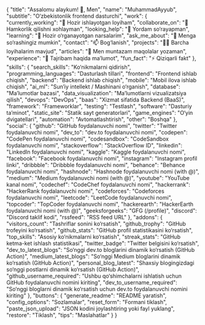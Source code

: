 {
  "title": "Assalomu alaykum! 👋, Men",
  "name": "MuhammadAyyub",
  "subtitle": "O‘zbekistonlik frontend dasturchi",
  "work": {
    "currently_working": "🔭 Hozir ishlayotgan loyiham",
    "collaborate_on": "👯 Hamkorlik qilishni xohlayman",
    "looking_help": "🤝 Yordam so‘rayapman",
    "learning": "🌱 Hozir o‘rganayotgan narsalarim",
    "ask_me_about": "💬 Menga so‘rashingiz mumkin",
    "contact": "📫 Bog‘lanish",
    "projects": "👨‍💻 Barcha loyihalarim mavjud",
    "articles": "📝 Men muntazam maqolalar yozaman",
    "experience": "📄 Tajribam haqida ma’lumot",
    "fun_fact": "⚡ Qiziqarli fakt"
  },
  "skills": {
    "search_skills": "Ko‘nikmalarni qidirish",
    "programming_languages": "Dasturlash tillari",
    "frontend": "Frontend ishlab chiqish",
    "backend": "Backend ishlab chiqish",
    "mobile": "Mobil ilova ishlab chiqish",
    "ai_ml": "Sun’iy intellekt / Mashinani o‘rganish",
    "database": "Ma’lumotlar bazasi",
    "data_visualization": "Ma’lumotlarni vizualizatsiya qilish",
    "devops": "DevOps",
    "baas": "Xizmat sifatida Backend (BaaS)",
    "framework": "Frameworklar",
    "testing": "Testlash",
    "software": "Dasturiy ta’minot",
    "static_site": "Statik sayt generatorlari",
    "game_engines": "O‘yin dvigatellari",
    "automation": "Avtomatlashtirish",
    "other": "Boshqa"
  },
  "social": {
    "github": "GitHub foydalanuvchi nomi",
    "twitter": "Twitter foydalanuvchi nomi",
    "dev_to": "dev.to foydalanuvchi nomi",
    "codepen": "CodePen foydalanuvchi nomi",
    "codesandbox": "CodeSandbox foydalanuvchi nomi",
    "stackoverflow": "StackOverflow ID",
    "linkedin": "LinkedIn foydalanuvchi nomi",
    "kaggle": "Kaggle foydalanuvchi nomi",
    "facebook": "Facebook foydalanuvchi nomi",
    "instagram": "Instagram profil linki",
    "dribbble": "Dribbble foydalanuvchi nomi",
    "behance": "Behance foydalanuvchi nomi",
    "hashnode": "Hashnode foydalanuvchi nomi (with @)",
    "medium": "Medium foydalanuvchi nomi (with @)",
    "youtube": "YouTube kanal nomi",
    "codechef": "CodeChef foydalanuvchi nomi",
    "hackerrank": "HackerRank foydalanuvchi nomi",
    "codeforces": "Codeforces foydalanuvchi nomi",
    "leetcode": "LeetCode foydalanuvchi nomi",
    "topcoder": "TopCoder foydalanuvchi nomi",
    "hackerearth": "HackerEarth foydalanuvchi nomi (with @)",
    "geeksforgeeks": "GFG (<username>/profile)",
    "discord": "Discord taklif kodi",
    "rssfeed": "RSS feed URL"
  },
  "addons": {
    "visitors_count": "Tashriflar sonini ko‘rsatish",
    "github_trophy": "GitHub trofeyini ko‘rsatish",
    "github_stats": "GitHub profil statistikasini ko‘rsatish",
    "top_skills": "Asosiy ko‘nikmalarni ko‘rsatish",
    "streak_stats": "GitHub ketma-ket ishlash statistikasi",
    "twitter_badge": "Twitter belgisini ko‘rsatish",
    "dev_to_latest_blogs": "So‘nggi dev.to bloglarini dinamik ko‘rsatish (GitHub Action)",
    "medium_latest_blogs": "So‘nggi Medium bloglarini dinamik ko‘rsatish (GitHub Action)",
    "personal_blog_latest": "Shaxsiy blogingizdagi so‘nggi postlarni dinamik ko‘rsatish (GitHub Action)",
    "github_username_required": "Ushbu qo‘shimchalarni ishlatish uchun GitHub foydalanuvchi nomini kiriting",
    "dev_to_username_required": "So‘nggi bloglarni dinamik ko‘rsatish uchun dev.to foydalanuvchi nomini kiriting"
  },
  "buttons": {
    "generate_readme": "README yaratish",
    "config_options": "Sozlamalar",
    "reset_form": "Formani tiklash",
    "paste_json_upload": "JSON kodini joylashtiring yoki fayl yuklang",
    "restore": "Tiklash",
    "tips": "Maslahatlar"
  }
}

